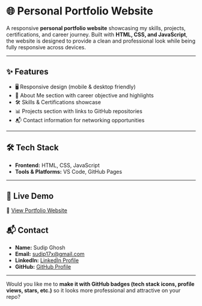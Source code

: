 # 🌐 Personal Portfolio Website

A responsive **personal portfolio website** showcasing my skills, projects, certifications, and career journey. Built with **HTML, CSS, and JavaScript**, the website is designed to provide a clean and professional look while being fully responsive across devices.

---

## ✨ Features

* 🖥️ Responsive design (mobile & desktop friendly)
* 📌 About Me section with career objective and highlights
* 🛠️ Skills & Certifications showcase
* 📊 Projects section with links to GitHub repositories
* 📬 Contact information for networking opportunities

---

## 🛠️ Tech Stack

* **Frontend:** HTML, CSS, JavaScript
* **Tools & Platforms:** VS Code, GitHub Pages

---

## 🚀 Live Demo

🔗 [View Portfolio Website](your-live-link-here)

## 📬 Contact

* **Name:** Sudip Ghosh
* **Email:** [sudip17x@gmail.com](mailto:sudip17x@gmail.com)
* **LinkedIn:** [LinkedIn Profile](your-linkedin-link)
* **GitHub:** [GitHub Profile](your-github-link)

---

Would you like me to **make it with GitHub badges (tech stack icons, profile views, stars, etc.)** so it looks more professional and attractive on your repo?
